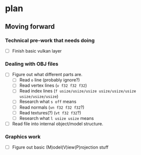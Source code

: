 # plan

## Moving forward

### Technical pre-work that needs doing

- [ ] Finish basic vulkan layer

### Dealing with OBJ files

- [ ] Figure out what different parts are.
  - [ ] Read `o` line (probably ignore?)
  - [ ] Read vertex lines (`v f32 f32 f32`)
  - [ ] Read index lines (`f usize/usize/usize usize/usize/usize usize/usize/usize`)
  - [ ] Research what `s off` means
  - [ ] Read normals (`vn f32 f32 f32`?)
  - [ ] Read textures(?) (`vt f32 f32`?)
  - [ ] Research what `l usize usize` means
- [ ] Read file into internal object/model structure.

### Graphics work

- [ ] Figure out basic (M)odel(V)iew(P)rojection stuff
